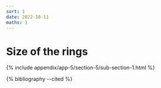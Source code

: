 ```yaml
---
sort: 1
date: 2022-10-11
maths: 1
---
```


# Size of the rings

{% include appendix/app-5/section-5/sub-section-1.html %}

{% bibliography --cited %}

